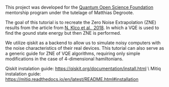 This project was developed for the [Quantum Open Science Foundation](https://qosf.org/) mentorship program 
under the tutelage of Matthias Degroote.

The goal of this tutorial is to recreate the Zero Noise Extrapolation (ZNE) results from the article from 
[N. Klco et al., 2018](https://arxiv.org/abs/1803.03326). In which a VQE is used to find the gound state energy but 
then ZNE is performed.

We utilize qiskit as a backend to allow us to simulate noisy computers with the noise characteristics of their real devices. 
This tutorial can also serve as a generic guide for ZNE of VQE algorithms, requiring only simple modifications in the case of
4-dimensional hamiltonians.  	


Qiskit instalation guide: https://qiskit.org/documentation/install.html  \\
Mitiq instalation guide: https://mitiq.readthedocs.io/en/latest/README.html#installation
